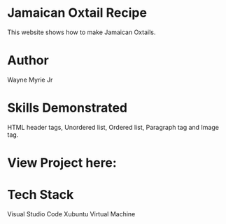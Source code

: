 # Jamaican Oxtail Recipe

This website shows how to make Jamaican Oxtails.

# Author

Wayne Myrie Jr

# Skills Demonstrated

HTML header tags, Unordered list, Ordered list, Paragraph tag and Image tag.

# View Project here: 

# Tech Stack

Visual Studio Code
Xubuntu Virtual Machine